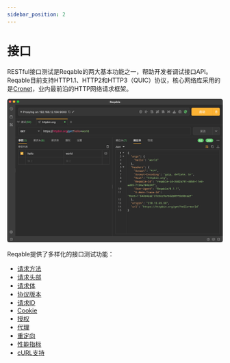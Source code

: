 ```yaml
---
sidebar_position: 2
---
```


# 接口

RESTful接口测试是Reqable的两大基本功能之一，帮助开发者调试接口API。Reqable目前支持HTTP1.1、HTTP2和HTTP3（QUIC）协议，核心网络库采用的是[Cronet](https://chromium.googlesource.com/chromium/src/+/master/components/cronet/)，业内最前沿的HTTP网络请求框架。

![接口界面](../overview/arts/rest.png)

Reqable提供了多样化的接口测试功能：
- [请求方法](method)
- [请求头部](header)
- [请求体](body)
- [协议版本](protocol)
- [请求ID](request_id)
- [Cookie](cookie)
- [授权](authorization)
- [代理](proxy)
- [重定向](redirect)
- [性能指标](metrics)
- [cURL支持](curl)